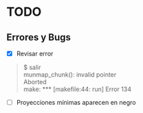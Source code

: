 # TODO
## Errores y Bugs
- [X] Revisar error
> $ salir<br>
> munmap_chunk(): invalid pointer<br>
> Aborted<br>
> make: *** [makefile:44: run] Error 134

- [ ] Proyecciones mínimas aparecen en negro